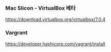 ### Mac Slicon - VirtualBox 베타
https://download.virtualbox.org/virtualbox/7.0.4

### Vargrant
https://developer.hashicorp.com/vagrant/install

